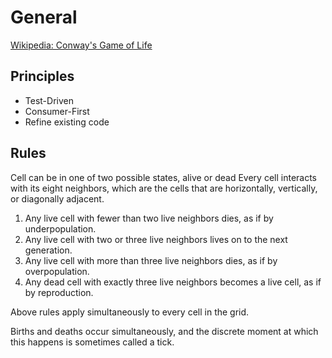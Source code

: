 # General

[Wikipedia: Conway's Game of Life](https://en.wikipedia.org/wiki/Conway%27s_Game_of_Life)

## Principles

- Test-Driven
- Consumer-First
- Refine existing code

## Rules

Cell can be in one of two possible states, alive or dead
Every cell interacts with its eight neighbors, which are the cells that are horizontally, vertically, or diagonally adjacent.

1. Any live cell with fewer than two live neighbors dies, as if by underpopulation.
2. Any live cell with two or three live neighbors lives on to the next generation.
3. Any live cell with more than three live neighbors dies, as if by overpopulation.
4. Any dead cell with exactly three live neighbors becomes a live cell, as if by reproduction.

Above rules apply simultaneously to every cell in the grid.

Births and deaths occur simultaneously, and the discrete moment at which this happens is sometimes called a tick.
